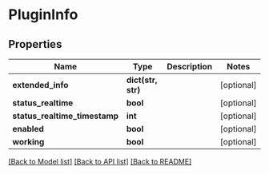 # PluginInfo

## Properties
Name | Type | Description | Notes
------------ | ------------- | ------------- | -------------
**extended_info** | **dict(str, str)** |  | [optional] 
**status_realtime** | **bool** |  | [optional] 
**status_realtime_timestamp** | **int** |  | [optional] 
**enabled** | **bool** |  | [optional] 
**working** | **bool** |  | [optional] 

[[Back to Model list]](../README.md#documentation-for-models) [[Back to API list]](../README.md#documentation-for-api-endpoints) [[Back to README]](../README.md)

